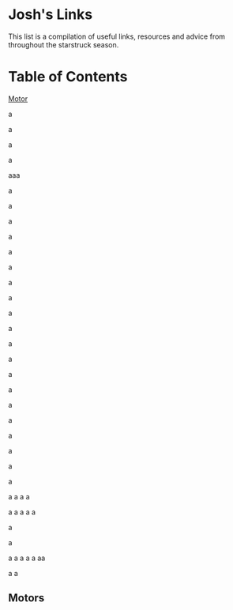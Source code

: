 # Josh's Links #

This list is a compilation of useful links, resources and advice from throughout the starstruck season.

# Table of Contents #

[Motor](##Motors)

a

a

a

a

aaa

a

a

a

a

a

a

a

a

a

a

a

a

a

a

a

a

a

a

a

a



a
a
a
a

a
a
a
a
a


a

a

a
a
a
a
a
aa

a
a




## Motors ##

